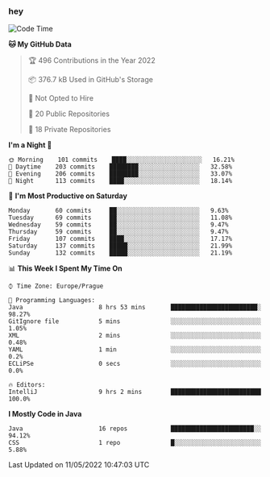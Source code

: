 ### hey

<!--START_SECTION:waka-->
![Code Time](http://img.shields.io/badge/Code%20Time-658%20hrs%2014%20mins-blue)

**🐱 My GitHub Data** 

> 🏆 496 Contributions in the Year 2022
 > 
> 📦 376.7 kB Used in GitHub's Storage 
 > 
> 🚫 Not Opted to Hire
 > 
> 📜 20 Public Repositories 
 > 
> 🔑 18 Private Repositories  
 > 
**I'm a Night 🦉** 

```text
🌞 Morning    101 commits    ████░░░░░░░░░░░░░░░░░░░░░   16.21% 
🌆 Daytime    203 commits    ████████░░░░░░░░░░░░░░░░░   32.58% 
🌃 Evening    206 commits    ████████░░░░░░░░░░░░░░░░░   33.07% 
🌙 Night      113 commits    ████░░░░░░░░░░░░░░░░░░░░░   18.14%

```
📅 **I'm Most Productive on Saturday** 

```text
Monday       60 commits     ██░░░░░░░░░░░░░░░░░░░░░░░   9.63% 
Tuesday      69 commits     ██░░░░░░░░░░░░░░░░░░░░░░░   11.08% 
Wednesday    59 commits     ██░░░░░░░░░░░░░░░░░░░░░░░   9.47% 
Thursday     59 commits     ██░░░░░░░░░░░░░░░░░░░░░░░   9.47% 
Friday       107 commits    ████░░░░░░░░░░░░░░░░░░░░░   17.17% 
Saturday     137 commits    █████░░░░░░░░░░░░░░░░░░░░   21.99% 
Sunday       132 commits    █████░░░░░░░░░░░░░░░░░░░░   21.19%

```


📊 **This Week I Spent My Time On** 

```text
⌚︎ Time Zone: Europe/Prague

💬 Programming Languages: 
Java                     8 hrs 53 mins       ████████████████████████░   98.27% 
GitIgnore file           5 mins              ░░░░░░░░░░░░░░░░░░░░░░░░░   1.05% 
XML                      2 mins              ░░░░░░░░░░░░░░░░░░░░░░░░░   0.48% 
YAML                     1 min               ░░░░░░░░░░░░░░░░░░░░░░░░░   0.2% 
ECLiPSe                  0 secs              ░░░░░░░░░░░░░░░░░░░░░░░░░   0.0%

🔥 Editors: 
IntelliJ                 9 hrs 2 mins        █████████████████████████   100.0%

```

**I Mostly Code in Java** 

```text
Java                     16 repos            ███████████████████████░░   94.12% 
CSS                      1 repo              █░░░░░░░░░░░░░░░░░░░░░░░░   5.88%

```



 Last Updated on 11/05/2022 10:47:03 UTC
<!--END_SECTION:waka-->
